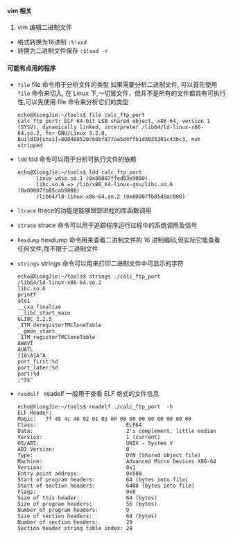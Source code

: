#### vim 相关
1. vim 编辑二进制文件
 - 格式转换为16进制
    ```:%!xxd```
 - 转换为二进制文件保存
    ```:$!xxd -r```


#### 可能有点用的程序
- ```file```
  file 命令用于分析文件的类型
  如果需要分析二进制文件, 可以首先使用 ```file``` 命令来切入, 在 Linux 下,一切皆文件，但并不是所有的文件都具有可执行性,可以先使用 file 命令来分析它们的类型
  ```
  echo@XiongJie:~/tools$ file calc_ftp_port
  calc_ftp_port: ELF 64-bit LSB shared object, x86-64, version 1 (SYSV), dynamically linked, interpreter /lib64/ld-linux-x86-64.so.2, for GNU/Linux 3.2.0, BuildID[sha1]=808488520c60bf877aa5d4ffb1d3035301c43bc3, not stripped
  ```

- ```ldd```
  ldd 命令可以用于分析可执行文件的依赖
  ```
  echo@XiongJie:~/tools$ ldd calc_ftp_port
        linux-vdso.so.1 (0x00007ffed83e9000)
        libc.so.6 => /lib/x86_64-linux-gnu/libc.so.6 (0x00007fb85cab9000)
        /lib64/ld-linux-x86-64.so.2 (0x00007fb85d0ac000)
  ```

- ```ltrace```
  ltrace的功能是能够跟踪进程的库函数调用

- ```strace```
  strace 命令可以用于追踪程序运行过程中的系统调用及信号

- ```hexdump```
  hexdump 命令用来查看二进制文件的 16 进制编码,但实际它能查看任何文件,而不限于二进制文件

- ```strings```
  strings 命令可以用来打印二进制文件中可显示的字符
  ```
  echo@XiongJie:~/tools$ strings ./calc_ftp_port
  /lib64/ld-linux-x86-64.so.2
  libc.so.6
  printf
  atoi
  __cxa_finalize
  __libc_start_main
  GLIBC_2.2.5
  _ITM_deregisterTMCloneTable
  __gmon_start__
  _ITM_registerTMCloneTable
  AWAVI
  AUATL
  []A\A]A^A_
  port_first:%d
  port_later:%d
  port:%d
  ;*3$"
  ```

- ```readelf ```
  readelf 一般用于查看 ELF 格式的文件信息
  ```
  echo@XiongJie:~/tools$ readelf ./calc_ftp_port  -h
  ELF Header:
  Magic:   7f 45 4c 46 02 01 01 00 00 00 00 00 00 00 00 00
  Class:                             ELF64
  Data:                              2's complement, little endian
  Version:                           1 (current)
  OS/ABI:                            UNIX - System V
  ABI Version:                       0
  Type:                              DYN (Shared object file)
  Machine:                           Advanced Micro Devices X86-64
  Version:                           0x1
  Entry point address:               0x580
  Start of program headers:          64 (bytes into file)
  Start of section headers:          6488 (bytes into file)
  Flags:                             0x0
  Size of this header:               64 (bytes)
  Size of program headers:           56 (bytes)
  Number of program headers:         9
  Size of section headers:           64 (bytes)
  Number of section headers:         29
  Section header string table index: 28
  ```